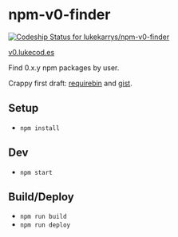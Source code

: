 npm-v0-finder
=============

[ ![Codeship Status for lukekarrys/npm-v0-finder](https://codeship.com/projects/67fe4630-841d-0133-ba02-7ecaf0f6959d/status?branch=master)](https://codeship.com/projects/121872)

[v0.lukecod.es](https://v0.lukecod.es)

Find 0.x.y npm packages by user.

Crappy first draft: [requirebin](http://requirebin.com/?gist=lukekarrys/bada2aad1af6b6de5618) and [gist](https://gist.github.com/lukekarrys/bada2aad1af6b6de5618).

## Setup

* `npm install`

## Dev

* `npm start`

## Build/Deploy

* `npm run build`
* `npm run deploy`
